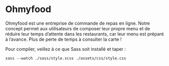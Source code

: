 # Ohmyfood

Ohmyfood est une entreprise de commande de repas en ligne. Notre concept permet aux utilisateurs de composer leur propre menu et de réduire leur temps d’attente dans les restaurants, car leur menu est préparé à l’avance. Plus de perte de temps à consulter la carte !

Pour compiler, veillez à ce que Sass soit installé et taper :

```console
sass --watch ./sass/style.scss ./assets/css/style.css
```